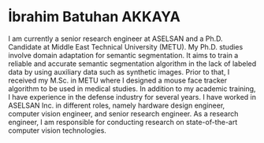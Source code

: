 # İbrahim Batuhan AKKAYA

I am currently a senior research engineer at ASELSAN and a Ph.D. Candidate at Middle East Technical University (METU).
My Ph.D. studies involve domain adaptation for semantic segmentation. It aims to train a reliable and accurate semantic segmentation algorithm in the lack of labeled data by using auxiliary data such as synthetic images. Prior to that, I received my M.Sc. in METU where I designed a mouse face tracker algorithm to be used in medical studies.
In addition to my academic training, I have experience in the defense industry for several years. I have worked in ASELSAN Inc. in different roles, namely hardware design engineer, computer vision engineer, and senior research engineer. As a research engineer, I am responsible for conducting research on state-of-the-art computer vision technologies.

